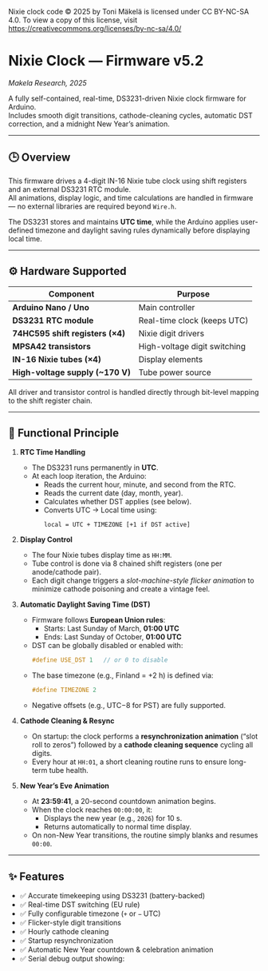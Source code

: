 Nixie clock code © 2025 by Toni Mäkelä is licensed under CC BY-NC-SA 4.0. To view a copy of this license, visit https://creativecommons.org/licenses/by-nc-sa/4.0/ 


# Nixie Clock — Firmware v5.2  
*Makela Research, 2025*  

A fully self-contained, real-time, DS3231-driven Nixie clock firmware for Arduino.  
Includes smooth digit transitions, cathode-cleaning cycles, automatic DST correction, and a midnight New Year’s animation.  

---

## 🕒 Overview

This firmware drives a 4-digit IN-16 Nixie tube clock using shift registers and an external DS3231 RTC module.  
All animations, display logic, and time calculations are handled in firmware — no external libraries are required beyond `Wire.h`.

The DS3231 stores and maintains **UTC time**, while the Arduino applies user-defined timezone and daylight saving rules dynamically before displaying local time.

---

## ⚙️ Hardware Supported

| Component | Purpose |
|------------|----------|
| **Arduino Nano / Uno** | Main controller |
| **DS3231 RTC module** | Real-time clock (keeps UTC) |
| **74HC595 shift registers (×4)** | Nixie digit drivers |
| **MPSA42 transistors** | High-voltage digit switching |
| **IN-16 Nixie tubes (×4)** | Display elements |
| **High-voltage supply (~170 V)** | Tube power source |

All driver and transistor control is handled directly through bit-level mapping to the shift register chain.

---

## 🧠 Functional Principle

1. **RTC Time Handling**
   - The DS3231 runs permanently in **UTC**.
   - At each loop iteration, the Arduino:
     - Reads the current hour, minute, and second from the RTC.
     - Reads the current date (day, month, year).
     - Calculates whether DST applies (see below).
     - Converts UTC → Local time using:
       ```
       local = UTC + TIMEZONE [+1 if DST active]
       ```

2. **Display Control**
   - The four Nixie tubes display time as `HH:MM`.
   - Tube control is done via 8 chained shift registers (one per anode/cathode pair).
   - Each digit change triggers a *slot-machine-style flicker animation* to minimize cathode poisoning and create a vintage feel.

3. **Automatic Daylight Saving Time (DST)**
   - Firmware follows **European Union rules**:
     - Starts: Last Sunday of March, **01:00 UTC**
     - Ends: Last Sunday of October, **01:00 UTC**
   - DST can be globally disabled or enabled with:
     ```cpp
     #define USE_DST 1   // or 0 to disable
     ```
   - The base timezone (e.g., Finland = +2 h) is defined via:
     ```cpp
     #define TIMEZONE 2
     ```
   - Negative offsets (e.g., UTC−8 for PST) are fully supported.

4. **Cathode Cleaning & Resync**
   - On startup: the clock performs a **resynchronization animation** (“slot roll to zeros”) followed by a **cathode cleaning sequence** cycling all digits.
   - Every hour at `HH:01`, a short cleaning routine runs to ensure long-term tube health.

5. **New Year’s Eve Animation**
   - At **23:59:41**, a 20-second countdown animation begins.
   - When the clock reaches `00:00:00`, it:
     - Displays the new year (e.g., `2026`) for 10 s.
     - Returns automatically to normal time display.
   - On non-New Year transitions, the routine simply blanks and resumes `00:00`.

---

## ✨ Features

- ✅ Accurate timekeeping using DS3231 (battery-backed)
- ✅ Real-time DST switching (EU rule)
- ✅ Fully configurable timezone (`+` or `−` UTC)
- ✅ Flicker-style digit transitions
- ✅ Hourly cathode cleaning
- ✅ Startup resynchronization
- ✅ Automatic New Year countdown & celebration animation
- ✅ Serial debug output showing:
